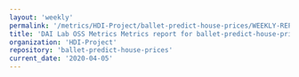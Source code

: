 ```yaml
---
layout: 'weekly'
permalink: '/metrics/HDI-Project/ballet-predict-house-prices/WEEKLY-REPORT-2020-04-05'
title: 'DAI Lab OSS Metrics Metrics report for ballet-predict-house-prices | WEEKLY-REPORT-2020-04-05'
organization: 'HDI-Project'
repository: 'ballet-predict-house-prices'
current_date: '2020-04-05'
---
```

